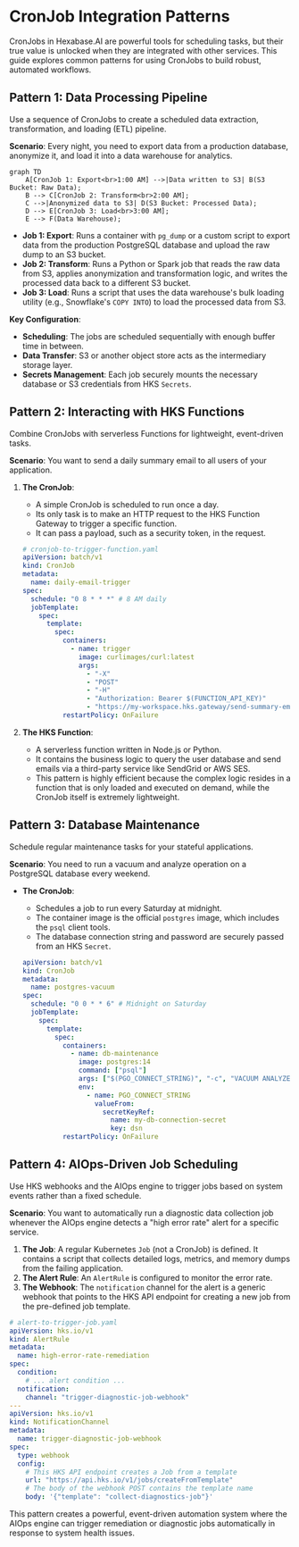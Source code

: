 # CronJob Integration Patterns

CronJobs in Hexabase.AI are powerful tools for scheduling tasks, but their true value is unlocked when they are integrated with other services. This guide explores common patterns for using CronJobs to build robust, automated workflows.

## Pattern 1: Data Processing Pipeline

Use a sequence of CronJobs to create a scheduled data extraction, transformation, and loading (ETL) pipeline.

**Scenario**: Every night, you need to export data from a production database, anonymize it, and load it into a data warehouse for analytics.

```mermaid
graph TD
    A[CronJob 1: Export<br>1:00 AM] -->|Data written to S3| B(S3 Bucket: Raw Data);
    B --> C[CronJob 2: Transform<br>2:00 AM];
    C -->|Anonymized data to S3| D(S3 Bucket: Processed Data);
    D --> E[CronJob 3: Load<br>3:00 AM];
    E --> F(Data Warehouse);
```

- **Job 1: Export**: Runs a container with `pg_dump` or a custom script to export data from the production PostgreSQL database and upload the raw dump to an S3 bucket.
- **Job 2: Transform**: Runs a Python or Spark job that reads the raw data from S3, applies anonymization and transformation logic, and writes the processed data back to a different S3 bucket.
- **Job 3: Load**: Runs a script that uses the data warehouse's bulk loading utility (e.g., Snowflake's `COPY INTO`) to load the processed data from S3.

**Key Configuration**:

- **Scheduling**: The jobs are scheduled sequentially with enough buffer time in between.
- **Data Transfer**: S3 or another object store acts as the intermediary storage layer.
- **Secrets Management**: Each job securely mounts the necessary database or S3 credentials from HKS `Secrets`.

## Pattern 2: Interacting with HKS Functions

Combine CronJobs with serverless Functions for lightweight, event-driven tasks.

**Scenario**: You want to send a daily summary email to all users of your application.

1.  **The CronJob**:

    - A simple CronJob is scheduled to run once a day.
    - Its only task is to make an HTTP request to the HKS Function Gateway to trigger a specific function.
    - It can pass a payload, such as a security token, in the request.

    ```yaml
    # cronjob-to-trigger-function.yaml
    apiVersion: batch/v1
    kind: CronJob
    metadata:
      name: daily-email-trigger
    spec:
      schedule: "0 8 * * *" # 8 AM daily
      jobTemplate:
        spec:
          template:
            spec:
              containers:
                - name: trigger
                  image: curlimages/curl:latest
                  args:
                    - "-X"
                    - "POST"
                    - "-H"
                    - "Authorization: Bearer $(FUNCTION_API_KEY)"
                    - "https://my-workspace.hks.gateway/send-summary-email"
              restartPolicy: OnFailure
    ```

2.  **The HKS Function**:
    - A serverless function written in Node.js or Python.
    - It contains the business logic to query the user database and send emails via a third-party service like SendGrid or AWS SES.
    - This pattern is highly efficient because the complex logic resides in a function that is only loaded and executed on demand, while the CronJob itself is extremely lightweight.

## Pattern 3: Database Maintenance

Schedule regular maintenance tasks for your stateful applications.

**Scenario**: You need to run a vacuum and analyze operation on a PostgreSQL database every weekend.

- **The CronJob**:

  - Schedules a job to run every Saturday at midnight.
  - The container image is the official `postgres` image, which includes the `psql` client tools.
  - The database connection string and password are securely passed from an HKS `Secret`.

  ```yaml
  apiVersion: batch/v1
  kind: CronJob
  metadata:
    name: postgres-vacuum
  spec:
    schedule: "0 0 * * 6" # Midnight on Saturday
    jobTemplate:
      spec:
        template:
          spec:
            containers:
              - name: db-maintenance
                image: postgres:14
                command: ["psql"]
                args: ["$(PGO_CONNECT_STRING)", "-c", "VACUUM ANALYZE;"]
                env:
                  - name: PGO_CONNECT_STRING
                    valueFrom:
                      secretKeyRef:
                        name: my-db-connection-secret
                        key: dsn
            restartPolicy: OnFailure
  ```

## Pattern 4: AIOps-Driven Job Scheduling

Use HKS webhooks and the AIOps engine to trigger jobs based on system events rather than a fixed schedule.

**Scenario**: You want to automatically run a diagnostic data collection job whenever the AIOps engine detects a "high error rate" alert for a specific service.

1.  **The Job**: A regular Kubernetes `Job` (not a CronJob) is defined. It contains a script that collects detailed logs, metrics, and memory dumps from the failing application.
2.  **The Alert Rule**: An `AlertRule` is configured to monitor the error rate.
3.  **The Webhook**: The `notification` channel for the alert is a generic webhook that points to the HKS API endpoint for creating a new job from the pre-defined job template.

```yaml
# alert-to-trigger-job.yaml
apiVersion: hks.io/v1
kind: AlertRule
metadata:
  name: high-error-rate-remediation
spec:
  condition:
    # ... alert condition ...
  notification:
    channel: "trigger-diagnostic-job-webhook"
---
apiVersion: hks.io/v1
kind: NotificationChannel
metadata:
  name: trigger-diagnostic-job-webhook
spec:
  type: webhook
  config:
    # This HKS API endpoint creates a Job from a template
    url: "https://api.hks.io/v1/jobs/createFromTemplate"
    # The body of the webhook POST contains the template name
    body: '{"template": "collect-diagnostics-job"}'
```

This pattern creates a powerful, event-driven automation system where the AIOps engine can trigger remediation or diagnostic jobs automatically in response to system health issues.
